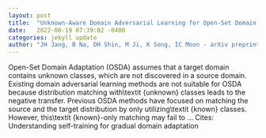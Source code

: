 ```yaml
---
layout: post
title:  "Unknown-Aware Domain Adversarial Learning for Open-Set Domain Adaptation"
date:   2022-06-19 07:39:02 -0400
categories: jekyll update
author: "JH Jang, B Na, DH Shin, M Ji, K Song, IC Moon - arXiv preprint arXiv:2206.07551, 2022"
---
```

Open-Set Domain Adaptation (OSDA) assumes that a target domain contains unknown classes, which are not discovered in a source domain. Existing domain adversarial learning methods are not suitable for OSDA because distribution matching with\textit {unknown} classes leads to the negative transfer. Previous OSDA methods have focused on matching the source and the target distribution by only utilizing\textit {known} classes. However, this\textit {known}-only matching may fail to …
Cites: ‪Understanding self-training for gradual domain adaptation‬  
